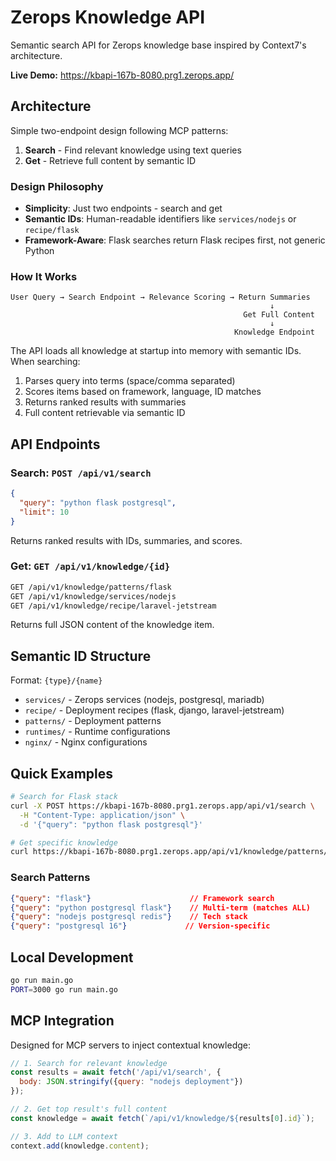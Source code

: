 # Zerops Knowledge API

Semantic search API for Zerops knowledge base inspired by Context7's architecture.

**Live Demo:** https://kbapi-167b-8080.prg1.zerops.app/

## Architecture

Simple two-endpoint design following MCP patterns:

1. **Search** - Find relevant knowledge using text queries
2. **Get** - Retrieve full content by semantic ID

### Design Philosophy

- **Simplicity**: Just two endpoints - search and get
- **Semantic IDs**: Human-readable identifiers like `services/nodejs` or `recipe/flask`
- **Framework-Aware**: Flask searches return Flask recipes first, not generic Python

### How It Works

```
User Query → Search Endpoint → Relevance Scoring → Return Summaries
                                                          ↓
                                                    Get Full Content
                                                          ↓
                                                  Knowledge Endpoint
```

The API loads all knowledge at startup into memory with semantic IDs. When searching:
1. Parses query into terms (space/comma separated)
2. Scores items based on framework, language, ID matches
3. Returns ranked results with summaries
4. Full content retrievable via semantic ID

## API Endpoints

### Search: `POST /api/v1/search`

```json
{
  "query": "python flask postgresql",
  "limit": 10
}
```

Returns ranked results with IDs, summaries, and scores.

### Get: `GET /api/v1/knowledge/{id}`

```bash
GET /api/v1/knowledge/patterns/flask
GET /api/v1/knowledge/services/nodejs
GET /api/v1/knowledge/recipe/laravel-jetstream
```

Returns full JSON content of the knowledge item.

## Semantic ID Structure

Format: `{type}/{name}`

- `services/` - Zerops services (nodejs, postgresql, mariadb)
- `recipe/` - Deployment recipes (flask, django, laravel-jetstream)
- `patterns/` - Deployment patterns
- `runtimes/` - Runtime configurations
- `nginx/` - Nginx configurations

## Quick Examples

```bash
# Search for Flask stack
curl -X POST https://kbapi-167b-8080.prg1.zerops.app/api/v1/search \
  -H "Content-Type: application/json" \
  -d '{"query": "python flask postgresql"}'

# Get specific knowledge
curl https://kbapi-167b-8080.prg1.zerops.app/api/v1/knowledge/patterns/flask
```

### Search Patterns

```json
{"query": "flask"}                      // Framework search
{"query": "python postgresql flask"}    // Multi-term (matches ALL)
{"query": "nodejs postgresql redis"}    // Tech stack
{"query": "postgresql 16"}             // Version-specific
```

## Local Development

```bash
go run main.go
PORT=3000 go run main.go
```

## MCP Integration

Designed for MCP servers to inject contextual knowledge:

```javascript
// 1. Search for relevant knowledge
const results = await fetch('/api/v1/search', {
  body: JSON.stringify({query: "nodejs deployment"})
});

// 2. Get top result's full content
const knowledge = await fetch(`/api/v1/knowledge/${results[0].id}`);

// 3. Add to LLM context
context.add(knowledge.content);
```
